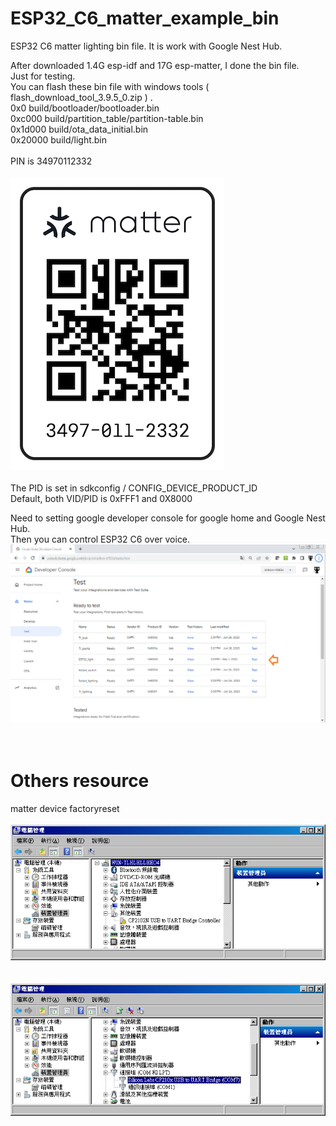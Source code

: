 # ESP32_C6_matter_example_bin
ESP32 C6 matter lighting bin file. It is work with Google Nest Hub.  

After downloaded 1.4G esp-idf and 17G esp-matter, I done the bin file.  
Just for testing.  
You can flash these bin file with windows tools ( flash_download_tool_3.9.5_0.zip ) .  
0x0 build/bootloader/bootloader.bin   
0xc000 build/partition_table/partition-table.bin  
0x1d000 build/ota_data_initial.bin   
0x20000 build/light.bin  
<br>
PIN is 34970112332  
<br>
![pic](pic/esp32_qrcode.png)<br>
<br>
The PID is set in sdkconfig / CONFIG_DEVICE_PRODUCT_ID  
Default, both VID/PID is 0xFFF1 and 0X8000  



Need to setting google developer console for google home and Google Nest Hub.  
Then you can control ESP32 C6 over voice.  
![pic](pic/google_setting.png)<br><br><br>

# Others resource
matter device factoryreset  
<br>
![pic](pic/uart_driver.png)<br>
<br>
<br>
![pic](pic/uart_driver2.png)<br>
<br>
